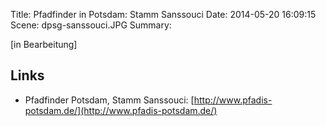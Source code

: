 Title: Pfadfinder in Potsdam: Stamm Sanssouci
Date: 2014-05-20 16:09:15
Scene: dpsg-sanssouci.JPG
Summary: 

[in Bearbeitung]

## Links
* Pfadfinder Potsdam, Stamm Sanssouci: [http://www.pfadis-potsdam.de/](http://www.pfadis-potsdam.de/)